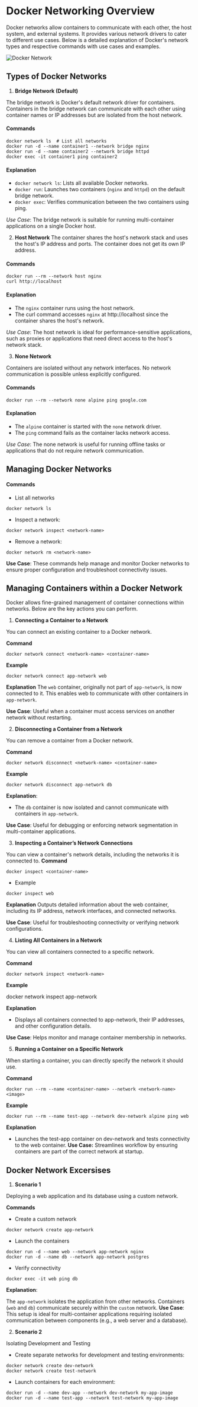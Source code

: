 # Docker Networking Overview
Docker networks allow containers to communicate with each other, the host system, and external systems. It provides various network drivers to cater to different use cases. Below is a detailed explanation of Docker's network types and respective commands with use cases and examples.

![Docker Network](https://miro.medium.com/v2/resize:fit:1400/1*OTLU6kstNgX7o_yR7HQVdA.png)

## Types of Docker Networks

1. **Bridge Network (Default)**

The bridge network is Docker's default network driver for containers.
Containers in the bridge network can communicate with each other using container names or IP addresses but are isolated from the host network.

#### Commands
```
docker network ls  # List all networks
docker run -d --name container1 --network bridge nginx
docker run -d --name container2 --network bridge httpd
docker exec -it container1 ping container2
```
#### Explanation

- `docker network ls`: Lists all available Docker networks.
- `docker run`: Launches two containers (`nginx` and `httpd`) on the default bridge network.
- `docker exec`: Verifies communication between the two containers using ping.

*Use Case*: The bridge network is suitable for running multi-container applications on a single Docker host.


2. **Host Network**
The container shares the host's network stack and uses the host's IP address and ports. The container does not get its own IP address.

#### Commands
```
docker run --rm --network host nginx
curl http://localhost
```
#### Explanation
- The `nginx` container runs using the host network.
- The curl command accesses `nginx` at http://localhost since the container shares the host's network.

*Use Case*: The host network is ideal for performance-sensitive applications, such as proxies or applications that need direct access to the host's network stack.

3. **None Network**

Containers are isolated without any network interfaces.
No network communication is possible unless explicitly configured.

#### Commands
```
docker run --rm --network none alpine ping google.com
```

#### Explanation
- The `alpine` container is started with the `none` network driver.
- The `ping` command fails as the container lacks network access.

*Use Case*: The none network is useful for running offline tasks or applications that do not require network communication.


## Managing Docker Networks

#### Commands

- List all networks
```
docker network ls
```

- Inspect a network:
```
docker network inspect <network-name>
```

- Remove a network:
```
docker network rm <network-name>
```

**Use Case**: These commands help manage and monitor Docker networks to ensure proper configuration and troubleshoot connectivity issues.


## Managing Containers within a Docker Network

Docker allows fine-grained management of container connections within networks. Below are the key actions you can perform.

1. **Connecting a Container to a Network**

You can connect an existing container to a Docker network.

**Command**
```
docker network connect <network-name> <container-name>
```

**Example**
```
docker network connect app-network web
```

**Explanation**
The `web` container, originally not part of `app-network`, is now connected to it.
This enables web to communicate with other containers in `app-network`.

**Use Case**: Useful when a container must access services on another network without restarting.

2. **Disconnecting a Container from a Network**

You can remove a container from a Docker network.

**Command**
```
docker network disconnect <network-name> <container-name>
```
**Example**
```
docker network disconnect app-network db
```
**Explanation**:
- The `db` container is now isolated and cannot communicate with containers in `app-network`.

**Use Case**: Useful for debugging or enforcing network segmentation in multi-container applications.

3. **Inspecting a Container’s Network Connections**

You can view a container's network details, including the networks it is connected to.
**Command**
```
docker inspect <container-name>
```
- Example
```
docker inspect web
```

**Explanation**
Outputs detailed information about the web container, including its IP address, network interfaces, and connected networks.

**Use Case**: Useful for troubleshooting connectivity or verifying network configurations.

4. **Listing All Containers in a Network**

You can view all containers connected to a specific network.

**Command**
```
docker network inspect <network-name>
```
**Example**

docker network inspect app-network

**Explanation**
- Displays all containers connected to app-network, their IP addresses, and other configuration details.

**Use Case**: Helps monitor and manage container membership in networks.

5. **Running a Container on a Specific Network**

When starting a container, you can directly specify the network it should use.

**Command**
```
docker run --rm --name <container-name> --network <network-name> <image>
```
**Example**
```
docker run --rm --name test-app --network dev-network alpine ping web
```
**Explanation**
- Launches the test-app container on dev-network and tests connectivity to the web container.
**Use Case:** Streamlines workflow by ensuring containers are part of the correct network at startup.


## Docker Network Excersises 

1. **Scenario 1**

Deploying a web application and its database using a custom network.

**Commands**

- Create a custom network
```
docker network create app-network
```

- Launch the containers
```
docker run -d --name web --network app-network nginx
docker run -d --name db --network app-network postgres
```

- Verify connectivity
```
docker exec -it web ping db
```
**Explanation**:

The `app-network` isolates the application from other networks.
Containers (`web` and `db`) communicate securely within the `custom` network.
**Use Case**: This setup is ideal for multi-container applications requiring isolated communication between components (e.g., a web server and a database).

2. **Scenario 2**

Isolating Development and Testing

- Create separate networks for development and testing environments:
```
docker network create dev-network
docker network create test-network
```

- Launch containers for each environment:
```
docker run -d --name dev-app --network dev-network my-app-image
docker run -d --name test-app --network test-network my-app-image
```